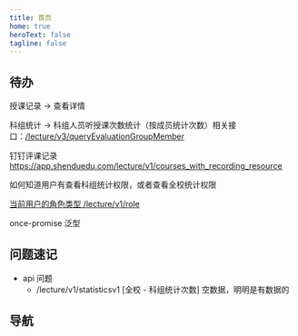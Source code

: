 ```yaml
---
title: 首页
home: true
heroText: false
tagline: false
---
```


## 待办

授课记录 -> 查看详情

科组统计 -> 科组人员听授课次数统计（按成员统计次数）相关接口：[/lecture/v3/queryEvaluationGroupMember](https://doc.shenduedu.com/#/%E5%B0%8F%CF%80%E6%99%BA%E5%90%AC/%E7%A7%91%E7%BB%84/%E6%A0%B9%E6%8D%AE%E7%A7%91%E7%BB%84%E6%9F%A5%E8%AF%A2%E6%88%90%E5%91%98%E4%BF%A1%E6%81%AF)

钉钉评课记录 https://app.shenduedu.com/lecture/v1/courses_with_recording_resource

如何知道用户有查看科组统计权限，或者查看全校统计权限

[当前用户的角色类型 /lecture/v1/role](https://doc.shenduedu.com/#/%E5%B0%8F%CF%80%E6%99%BA%E5%90%AC/%E6%9F%A5%E8%AF%A2%E5%BD%93%E5%89%8D%E7%94%A8%E6%88%B7%E7%9A%84%E8%A7%92%E8%89%B2%E5%88%97%E8%A1%A8)

once-promise 泛型

## 问题速记

- api 问题
  - /lecture/v1/statisticsv1 [全校 - 科组统计次数] 空数据，明明是有数据的

## 导航

<HomeView></HomeView>

<script lang="ts" setup>
import HomeView from '!/components/HomeView.vue'
</script>
